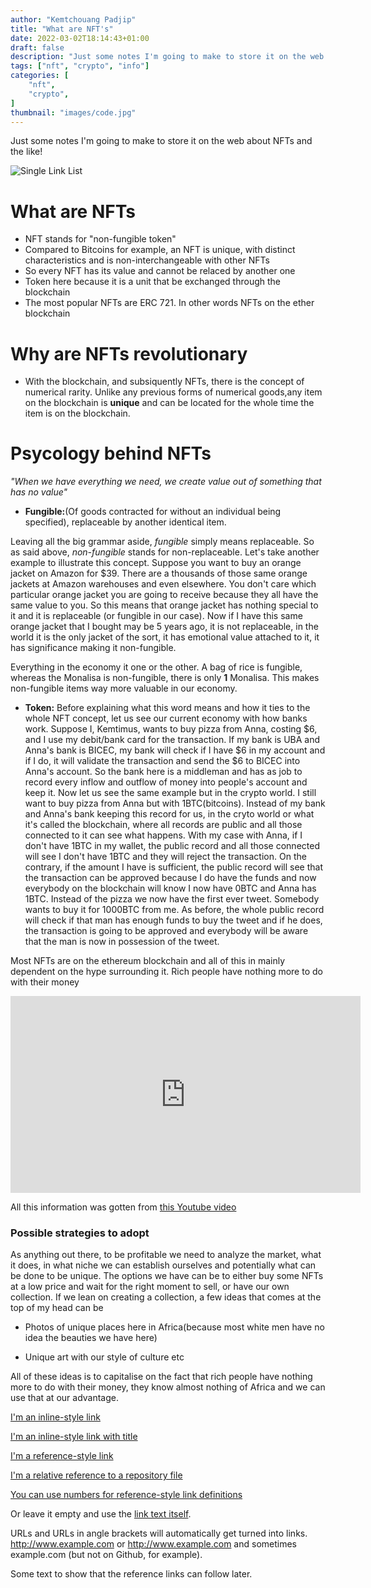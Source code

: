 ```yaml
---
author: "Kemtchouang Padjip"
title: "What are NFT's"
date: 2022-03-02T18:14:43+01:00
draft: false
description: "Just some notes I'm going to make to store it on the web about NFTs and the like!"
tags: ["nft", "crypto", "info"]
categories: [
    "nft",
    "crypto",
]
thumbnail: "images/code.jpg"
---
```


Just some notes I'm going to make to store it on the web about NFTs and the like!
<!--more-->

![Single Link List](https://i.postimg.cc/SQYkSSGz/Single-LL.png "Single List")

# What are NFTs 

- NFT stands for "non-fungible token"
- Compared to Bitcoins for example, an NFT is unique, with distinct characteristics and is non-interchangeable with other NFTs
- So every NFT has its value and cannot be relaced by another one
- Token here because it is a unit that be exchanged through the blockchain
- The most popular NFTs are ERC 721. In other words NFTs on the ether blockchain

# Why are NFTs revolutionary

- With the blockchain, and subsiquently NFTs, there is the concept of numerical rarity. Unlike any previous forms of numerical goods,any item on the blockchain is **unique** and can be located for the whole time the item is on the blockchain.

# Psycology behind NFTs 

*"When we have everything we need, we create value out of something that has no value"*    

* **Fungible:**(Of goods contracted for without an individual being specified), replaceable by another identical item.  

Leaving all the big grammar aside, *fungible* simply means replaceable. So as said above, *non-fungible* stands for non-replaceable. Let's take another example to illustrate this concept. Suppose you want to buy an orange jacket on Amazon for $39. There are a thousands of those same orange jackets at Amazon warehouses and even elsewhere. You don't care which particular orange jacket you are going to receive because they all have the same value to you. So this means that orange jacket has nothing special to it and it is replaceable (or fungible in our case). Now if I have this same orange jacket that I bought may be 5 years ago, it is not replaceable, in the world it is the only jacket of the sort, it has emotional value attached to it, it has significance making it non-fungible.  

Everything in the economy it one or the other. A bag of rice is fungible, whereas the Monalisa is non-fungible, there is only **1** Monalisa. This makes non-fungible items way more valuable in our economy.

* **Token:** Before explaining what this word means and how it ties to the whole NFT concept, let us see our current economy with how banks work. Suppose I, Kemtimus, wants to buy pizza from Anna, costing $6, and I use my debit/bank card for the transaction. If my bank is UBA and Anna's bank is BICEC, my bank will check if I have $6 in my account and if I do, it will validate the transaction and send the $6 to BICEC into Anna's account. So the bank here is a middleman and has as job to record every inflow and outflow of money into people's account and keep it. Now let us see the same example but in the crypto world. I still want to buy pizza from Anna but with 1BTC(bitcoins). Instead of my bank and Anna's bank keeping this record for us, in the cryto world or what it's called the blockchain, where all records are public and all those connected to it can see what happens. With my case with Anna, if I don't have 1BTC in my wallet, the public record and all those connected will see I don't have 1BTC and they will reject the transaction. On the contrary, if the amount I have is sufficient, the public record will see that the transaction can be approved because I do have the funds and now everybody on the blockchain will know I now have 0BTC and Anna has 1BTC. Instead of the pizza we now have the first ever tweet. Somebody wants to buy it for 1000BTC from me. As before, the whole public record will check if that man has enough funds to buy the tweet and if he does, the transaction is going to be approved and everybody will be aware that the man is now in possession of the tweet.  

Most NFTs are on the ethereum blockchain and all of this in mainly dependent on the hype surrounding it. Rich people have nothing more to do with their money


<iframe width="560" height="315" src="https://www.youtube.com/embed/Oz9zw7-_vhM?start=1" title="YouTube video player" frameborder="0" allow="accelerometer; autoplay; clipboard-write; encrypted-media; gyroscope; picture-in-picture" allowfullscreen></iframe>  

All this information was gotten from [this Youtube video](https://youtu.be/Oz9zw7-_vhM?t=1 "NFTs, Explained")

### Possible strategies to adopt  

As anything out there, to be profitable we need to analyze the market, what it does, in what niche we can establish ourselves and potentially what can be done to be unique. The options we have can be to either buy some NFTs at a low price and wait for the right moment to sell, or have our own collection. If we lean on creating a collection, a few ideas that comes at the top of my head can be

* Photos of unique places here in Africa(because most white men have no idea the beauties we have here)

* Unique art with our style of culture etc  

All of these ideas is to capitalise on the fact that rich people have nothing more to do with their money, they know almost nothing of Africa and we can use that at our advantage.

[I'm an inline-style link](https://www.google.com)

[I'm an inline-style link with title](https://www.google.com "Google's Homepage")

[I'm a reference-style link][Arbitrary case-insensitive reference text]

[I'm a relative reference to a repository file](../blob/master/LICENSE)

[You can use numbers for reference-style link definitions][1]

Or leave it empty and use the [link text itself].

URLs and URLs in angle brackets will automatically get turned into links. 
http://www.example.com or <http://www.example.com> and sometimes 
example.com (but not on Github, for example).

Some text to show that the reference links can follow later.

[arbitrary case-insensitive reference text]: https://www.mozilla.org
[1]: http://slashdot.org
[link text itself]: http://www.reddit.com